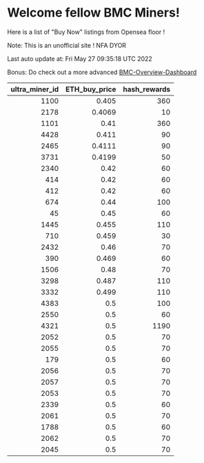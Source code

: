 # Welcome fellow BMC Miners!
Here is a list of "Buy Now" listings from Opensea floor !

Note: This is an unofficial site ! NFA DYOR

Last auto update at: Fri May 27 09:35:18 UTC 2022

Bonus: Do check out a more advanced [BMC-Overview-Dashboard](https://dune.com/defifunk/BMC-Overview-Dashboard)


|   ultra_miner_id |   ETH_buy_price |   hash_rewards |
|-----------------:|----------------:|---------------:|
|             1100 |          0.405  |            360 |
|             2178 |          0.4069 |             10 |
|             1101 |          0.41   |            360 |
|             4428 |          0.411  |             90 |
|             2465 |          0.4111 |             90 |
|             3731 |          0.4199 |             50 |
|             2340 |          0.42   |             60 |
|              414 |          0.42   |             60 |
|              412 |          0.42   |             60 |
|              674 |          0.44   |            100 |
|               45 |          0.45   |             60 |
|             1445 |          0.455  |            110 |
|              710 |          0.459  |             30 |
|             2432 |          0.46   |             70 |
|              390 |          0.469  |             60 |
|             1506 |          0.48   |             70 |
|             3298 |          0.487  |            110 |
|             3332 |          0.499  |            110 |
|             4383 |          0.5    |            100 |
|             2550 |          0.5    |             60 |
|             4321 |          0.5    |           1190 |
|             2052 |          0.5    |             70 |
|             2055 |          0.5    |             70 |
|              179 |          0.5    |             60 |
|             2056 |          0.5    |             70 |
|             2057 |          0.5    |             70 |
|             2053 |          0.5    |             70 |
|             2339 |          0.5    |             60 |
|             2061 |          0.5    |             70 |
|             1788 |          0.5    |             60 |
|             2062 |          0.5    |             70 |
|             2045 |          0.5    |             70 |